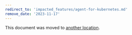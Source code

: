 ```yaml
---
redirect_to: 'impacted_features/agent-for-kubernetes.md'
remove_date: '2023-11-17'
---
```


This document was moved to [another location](impacted_features/agent-for-kubernetes.md).
